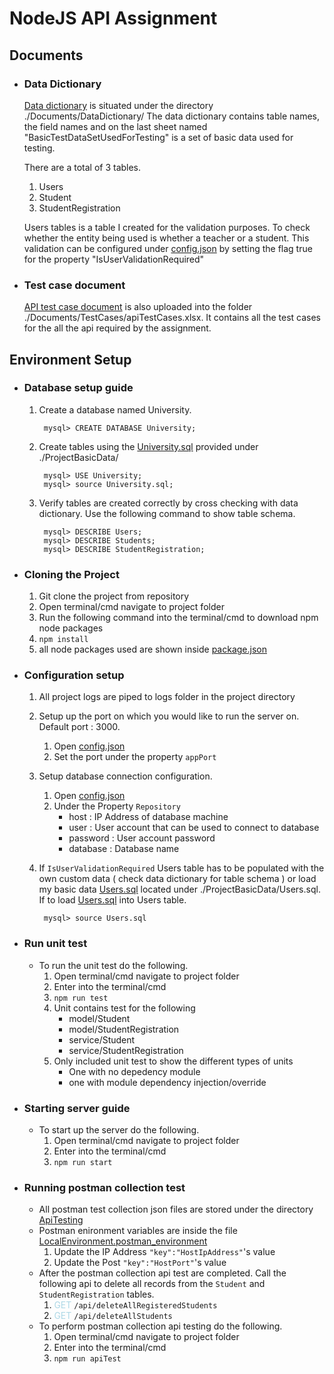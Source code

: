 # NodeJS API Assignment

## Documents
- ### Data Dictionary
    [Data dictionary](./Documents/DataDictionary/) is situated under the directory ./Documents/DataDictionary/
    The data dictionary contains table names, the field names and on the last sheet named "BasicTestDataSetUsedForTesting" is a set of basic data used for testing.

    There are a total of 3 tables.
    1. Users
    2. Student
    3. StudentRegistration

    Users tables is a table I created for the validation purposes. To check whether the entity being used is whether a teacher or a student. This validation can be configured under [config.json](./config.json) by setting the flag true for the property "IsUserValidationRequired"

- ### Test case document
    [API test case document](./Documents/TestCases/) is also uploaded into the folder ./Documents/TestCases/apiTestCases.xlsx. It contains all the test cases for the all the api required by the assignment.


## Environment Setup
- ### Database setup guide
    1. Create a database named University.
        
        
            mysql> CREATE DATABASE University;
    1. Create tables using the [University.sql](./ProjectBasicData/University.sql) provided under ./ProjectBasicData/

            mysql> USE University;
            mysql> source University.sql;
    1. Verify tables are created correctly by cross checking with data dictionary. Use the following command to show table schema.

            mysql> DESCRIBE Users;
            mysql> DESCRIBE Students;
            mysql> DESCRIBE StudentRegistration;
- ### Cloning the Project
    1. Git clone the project from repository     
    1. Open terminal/cmd navigate to project folder
    1. Run the following command into the terminal/cmd to download npm node packages
    1. `npm install`
    1. all node packages used are shown inside [package.json](./package.json)
- ### Configuration setup
    1. All project logs are piped to logs folder in the project directory
    1. Setup up the port on which you would like to run the server on. Default port : 3000.
        1. Open [config.json](./config.json)
        1. Set the port under the property `appPort`
    1. Setup database connection configuration.
        1. Open [config.json](./config.json)
        1. Under the Property `Repository`
            - host : IP Address of database machine
            - user : User account that can be used to connect to database
            - password : User account password
            - database : Database name
    1. If `IsUserValidationRequired` Users table has to be populated with the own custom data ( check data dictionary for table schema ) or load my basic data [Users.sql](./ProjectBasicData/Users.sql) located under ./ProjectBasicData/Users.sql. If to load [Users.sql](./ProjectBasicData/Users.sql) into Users table.
        
            mysql> source Users.sql
- ### Run unit test
    - To run the unit test do the following.
        1. Open terminal/cmd navigate to project folder
        1. Enter into the terminal/cmd
        1. `npm run test`
        1. Unit contains test for the following
            - model/Student
            - model/StudentRegistration
            - service/Student
            - service/StudentRegistration
        1. Only included unit test to show the different types of units
            - One with no depedency module
            - one with module dependency injection/override
- ### Starting server guide
    - To start up the server do the following.
        1. Open terminal/cmd navigate to project folder
        1. Enter into the terminal/cmd
        1. `npm run start` 
- ### Running postman collection test
    - All postman test collection json files are stored under the directory [ApiTesting](./ApiTesting)
    - Postman enironment variables are inside the file [LocalEnvironment.postman_environment](./ApiTesting/LocalEnvironment.postman_environment.json)
        1. Update the IP Address `"key":"HostIpAddress"`'s value
        1. Update the Post `"key":"HostPort"`'s value
    - After the postman collection api test are completed. Call the following api to delete all records from the `Student` and `StudentRegistration` tables.
        1. <span style="color:lightBlue">GET</span> `/api/deleteAllRegisteredStudents`
        1. <span style="color:lightBlue">GET</span> `/api/deleteAllStudents`
    - To perform postman collection api testing do the following.
        1. Open terminal/cmd navigate to project folder
        1. Enter into the terminal/cmd
        1. `npm run apiTest`
